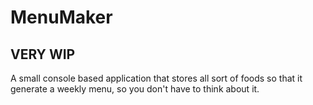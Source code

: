 # MenuMaker

## VERY WIP
A small console based application that stores all sort of foods so that it generate a weekly menu, so you don't have to think about it.
